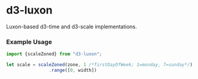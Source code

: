 # d3-luxon

Luxon-based d3-time and d3-scale implementations.


### Example Usage

```javascript
import {scaleZoned} from "d3-luxon";

let scale = scaleZoned(zone, 1 /*firstDayOfWeek; 1=monday, 7=sunday*/)
                .range([0, width])
```